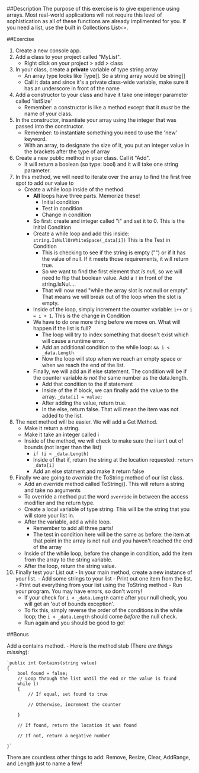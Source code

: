 ##Description
The purpose of this exercise is to give experience using arrays.  Most real-world applications will not require this level of sophistication as all of these functions are already implimented for you.
If you need a list, use the built in Collections List<>.

##Exercise
1. Create a new console app.
2. Add a class to your project called "MyList".
	- Right click on your project > add > class
3. In your class, create a **private** variable of type string array
	- An array type looks like Type[].  So a string array would be string[]
	- Call it data and since it's a private class-wide variable, make sure it has an underscore in front of the name
4. Add a constructor to your class and have it take one integer parameter called 'listSize'
	- Remember: a constructor is like a method except that it _must_ be the name of your class.
5. In the constructor, insantiate your array using the integer that was passed into the constructor.
	- Remember: to instantiate something you need to use the 'new' keyword.
	- With an array, to designate the size of it, you put an integer value in the brackets after the type of array
6. Create a new public method in your class.  Call it "Add".
	- It will return a boolean (so type: bool) and it will take one string parameter.
7. In this method, we will need to iterate over the array to find the first free spot to add our value to
	- Create a while loop inside of the method.
		- **All** loops have three parts. Memorize these!  
			- Initial condition
			- Test in condition
			- Change in condition
		- So first: create and integer called "i" and set it to 0.  This is the Initial Condition
		- Create a while loop and add this inside: `string.IsNullOrWhiteSpace(_data[i])`  This is the Test in Condition
			- This is checking to see if the string is empty ("") or if it has the value of null.  If it meets those requirements, it will return true.
			- So we want to find the first element that _is null_, so we will need to flip that boolean value.  Add a `!` in front of the string.IsNul....
			- That will now read "while the array slot is not null or empty".  That means we will break out of the loop when the slot is empty.
		- Inside of the loop, simply increment the counter variable: `i++` or `i = i + 1`.  This is the change in Condition
		- We have to do one more thing before we move on.  What will happen if the list is full?
			- The loop will try to index something that doesn't exist which will cause a runtime error.
			- Add an additional condition to the while loop: `&& i < _data.Length`
			- Now the loop will stop when we reach an empty space or when we reach the end of the list.
		- Finally, we will add an if else statement.  The condition will be if the counter variable _is not_ the same number as the data.length.
			- Add that condition to the if statement
			- Inside of the if block, we can finally add the value to the array.  `_data[i] = value;`
			- After adding the value, return true.
			- In the else, return false.  That will mean the item was not added to the list.
8. The next method will be easier.  We will add a Get Method.
	- Make it return a string.
	- Make it take an integer called i
	- Inside of the method, we will check to make sure the i isn't out of bounds (not larger than the list)
		- `if (i < _data.Length)`
		- Inside of that if, return the string at the location requested: `return _data[i]`
		- Add an else statment and make it return false
9. Finally we are going to _override_ the ToString method of our list class.
	- Add an override method called ToString().  This will return a string and take no arguments
	- To override a method put the word `override` in between the access modifier and the return type.
	- Create a local variable of type string.  This will be the string that you will store your list in.
	- After the variable, add a while loop.
		- Remember to add all three parts!
		- The test in condition here will be the same as before: the item at that point in the array is not null and you haven't reached the end of the array
	- Inside of the while loop, before the change in condition, add the item from the array to the string variable.
	- After the loop, return the string value.
10.  Finally test your List out
	- In your main method, create a new instance of your list.
	- Add some strings to your list
	- Print out one item from the list.
	- Print out everything from your list using the ToString method
	- Run your program.  You may have errors, so don't worry!
		- If your check for `i < _data.Length` came after your null check, you will get an 'out of bounds exception'.
		- To fix this, simply reverse the order of the conditions in the while loop; the `i < _data.Length` should come _before_ the null check.
		- Run again and you should be good to go!


##Bonus

Add a contains method.
	- Here is the method stub (There *are things missing*): 
	
	`public int Contains(string value) 
	{ 
		bool found = false;
        // Loop through the list until the end or the value is found
		while ()
        {
            // If equal, set found to true

			// Otherwise, increment the counter
               
        }

		// If found, return the location it was found

		// If not, return a negative number
					
	}`

There are countless other things to add: Remove, Resize, Clear, AddRange, and Length just to name a few!
